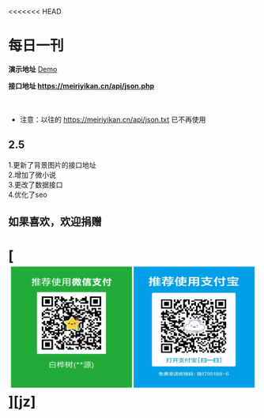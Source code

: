 <<<<<<< HEAD
# 每日一刊

**演示地址** [Demo](http://meiriyikan.cn/)

**接口地址 https://meiriyikan.cn/api/json.php**
<br><br><br>
* 注意：以往的 https://meiriyikan.cn/api/json.txt 已不再使用

## 2.5<br>
1.更新了背景图片的接口地址<br>
2.增加了微小说<br>
3.更改了数据接口<br>
4.优化了seo<br>

## 如果喜欢，欢迎捐赠
[![](/images/jz.png "捐赠")][jz]
=======

